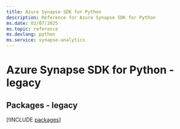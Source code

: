 ```yaml
---
title: Azure Synapse SDK for Python
description: Reference for Azure Synapse SDK for Python
ms.date: 03/07/2025
ms.topic: reference
ms.devlang: python
ms.service: synapse-analytics
---
```

# Azure Synapse SDK for Python - legacy
## Packages - legacy
[!INCLUDE [packages](synapse-index.md)]